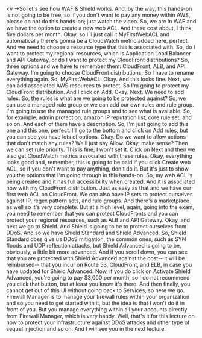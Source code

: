 
<v ->So let's see how WAF &amp; Shield works.</v>
And, by the way, this hands-on is not going to be free,
so if you don't want to pay any money within AWS,
please do not do this hands-on;
just watch the video.
So, we are in WAF
and we have the option to create a new web ACL.
And these cost about, I think, five dollars per month.
Okay, so I'll just call it MyFirstWebACL
and automatically there's gonna be
a CloudWatch metric added here, perfect.
And we need to choose a resource type
that this is associated with.
So, do I want to protect my regional resources,
which is Application Load Balancer and API Gateway,
or do I want to protect my CloudFront distributions?
So, three options and we have to remember them:
CloudFront, ALB, and API Gateway.
I'm going to choose CloudFront distributions.
So I have to rename everything again.
So, MyFirstWebACL.
Okay.
And this looks fine.
Next, we can add associated AWS resources to protect.
So I'm going to protect my CloudFront distribution.
And I click on Add.
Okay.
Next.
We need to add rules.
So, the rules is what are we going to be protected against?
So, we can use a managed rule group
or we can add our own rules and rule group.
I'm going to use the managed rule groups
and to see what is available.
So, for example, admin protection,
amazon IP reputation list, core rule set, and so on.
And each of them have a description.
So, I'm just going to add this one and this one, perfect.
I'll go to the bottom and click on Add rules,
but you can see you have lots of options.
Okay.
Do we want to allow actions that don't match any rules?
We'll just say Allow.
Okay, make sense?
Then we can set rule priority.
This is fine; I won't set it.
Click on Next and then we also get CloudWatch metrics
associated with these rules.
Okay, everything looks good and, remember,
this is going to be paid if you click Create web ACL,
so if you don't want to pay anything, don't do it.
But it's just to show you the options
that I'm going through in this hands-on.
So, my web ACL is being created
and it has full accessibility when created.
And it is associated now with my CloudFront distribution.
Just as easy as that and we have our first web ACL
on CloudFront.
We can also have IP sets to protect ourselves against IP,
regex pattern sets, and rule groups.
And there's a marketplace as well
so it's very complete.
But at a high level, again, going into the exam,
you need to remember that you can protect CloudFronts
and you can protect your regional resources,
such as ALB and API Gateway.
Okay, and next we go to Shield.
And Shield is going to be to protect ourselves from DDoS.
And so we have Shield Standard and Shield Advanced.
So, Shield Standard does give us DDoS mitigation,
the common ones,
such as SYN floods and UDP reflection attacks,
but Shield Advanced is going to be,
obviously, a little bit more advanced.
And if you scroll down, you can see that
you are protected with Shield Advanced against the cost--
it will be reimbursed--
that you incur on Route 53, CloudFront, and ELB,
in case you have updated for Shield Advanced.
Now, if you do click on Activate Shield Advanced,
you're going to pay $3,000 per month,
so I do not recommend you click that button,
but at least you know it's there.
And then finally, you cannot get out of this UI
without going back to Services, so here we go.
Firewall Manager is to manage your firewall rules
within your organization
and so you need to get started with it,
but the idea is that I won't do it in front of you.
But you manage everything within all your accounts
directly from Firewall Manager, which is very handy.
Well, that's it for this lecture
on how to protect your infrastructure against DDoS attacks
and other type of sequel injection and so on.
And I will see you in the next lecture.